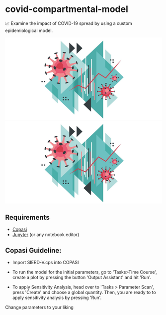 # covid-compartmental-model
📈 Examine the impact of COVID-19 spread by using a custom epidemiological model.

![alt text](./intro_image.jpg "Logo Title Text 1")
<img src="./intro_image.jpg" alt="drawing" width="800"/>

## Requirements

- [Copasi](http://copasi.org/)  
- [Jupyter](https://jupyter.org/) (or any notebook editor)

## Copasi Guideline:

- Import SIERD-V.cps into COPASI

- To run the model for the initial parameters, go to 'Tasks>Time Course', create a plot by pressing the button 'Output Assistant' and hit 'Run'.

- To apply Sensitivity Analysis, head over to 'Tasks > Parameter Scan', press 'Create' and choose a global quantity. Then, you are ready to to apply sensitivity analysis by pressing 'Run'.

Change parameters to your liking
